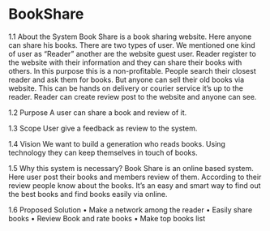 # BookShare

1.1	About the System
Book Share is a book sharing website. Here anyone can share his books. There are two types of user. We mentioned one kind of user as “Reader” another are the website guest user. Reader register to the website with their information and they can share their books with others. In this purpose this is a non-profitable. People search their closest reader and ask them for books. But anyone can sell their old books via website. This can be hands on delivery or courier service it’s up to the reader. Reader can create review post to the website and anyone can see.

1.2	Purpose
A user can share a book and review of it.

1.3	Scope
User give a feedback as review to the system.

1.4	Vision
We want to build a generation who reads books. Using technology they can keep themselves in touch of books.

1.5	Why this system is necessary? 
Book Share is an online based system. Here user post their books and members review of them. According to their review people know about the books. It’s an easy and smart way to find out the best books and find books easily via online.

1.6	Proposed Solution
•	Make a network among the reader
•	Easily share books
•	Review Book and rate books
•	Make top books list
